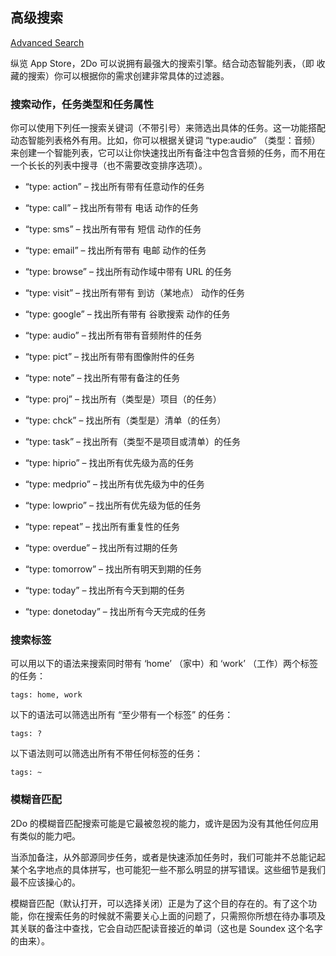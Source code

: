 ## 高级搜索

[Advanced Search](https://www.2doapp.com/advanced-search/)

纵览 App Store，2Do 可以说拥有最强大的搜索引擎。结合动态智能列表，（即 收藏的搜索）你可以根据你的需求创建非常具体的过滤器。

### 搜索动作，任务类型和任务属性

你可以使用下列任一搜索关键词（不带引号）来筛选出具体的任务。这一功能搭配动态智能列表格外有用。比如，你可以根据关键词 “type:audio” （类型：音频）来创建一个智能列表，它可以让你快速找出所有备注中包含音频的任务，而不用在一个长长的列表中搜寻（也不需要改变排序选项）。

- “type: action” – 找出所有带有任意动作的任务
- “type: call” – 找出所有带有 电话 动作的任务
- “type: sms” – 找出所有带有 短信 动作的任务
- “type: email” – 找出所有带有 电邮 动作的任务
- “type: browse” – 找出所有动作域中带有 URL 的任务 
- “type: visit” – 找出所有带有 到访（某地点） 动作的任务
- “type: google” – 找出所有带有 谷歌搜索 动作的任务


- “type: audio” – 找出所有带有音频附件的任务
- “type: pict” – 找出所有带有图像附件的任务
- “type: note” – 找出所有带有备注的任务


- “type: proj” – 找出所有（类型是）项目（的任务）
- “type: chck” – 找出所有（类型是）清单（的任务）
- “type: task” – 找出所有（类型不是项目或清单）的任务


- “type: hiprio” – 找出所有优先级为高的任务
- “type: medprio” – 找出所有优先级为中的任务


- “type: lowprio” – 找出所有优先级为低的任务
- “type: repeat” – 找出所有重复性的任务
- “type: overdue” – 找出所有过期的任务
- “type: tomorrow” – 找出所有明天到期的任务
- “type: today” – 找出所有今天到期的任务
- “type: donetoday” – 找出所有今天完成的任务

### 搜索标签

可以用以下的语法来搜索同时带有 ‘home’ （家中）和 ‘work’ （工作）两个标签的任务：

```
tags: home, work
```

以下的语法可以筛选出所有 “至少带有一个标签” 的任务：

```
tags: ?
```

以下语法则可以筛选出所有不带任何标签的任务：

```
tags: ~
```

### 模糊音匹配

2Do 的模糊音匹配搜索可能是它最被忽视的能力，或许是因为没有其他任何应用有类似的能力吧。

当添加备注，从外部源同步任务，或者是快速添加任务时，我们可能并不总能记起某个名字地点的具体拼写，也可能犯一些不那么明显的拼写错误。这些细节是我们最不应该操心的。

模糊音匹配（默认打开，可以选择关闭）正是为了这个目的存在的。有了这个功能，你在搜索任务的时候就不需要关心上面的问题了，只需照你所想在待办事项及其关联的备注中查找，它会自动匹配读音接近的单词（这也是 Soundex 这个名字的由来）。

